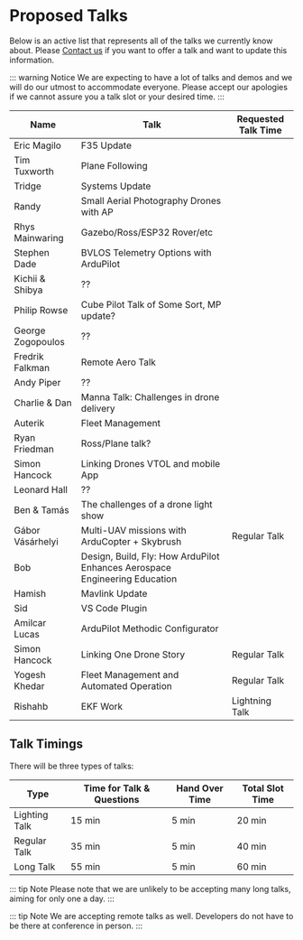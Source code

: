 # Proposed Talks

Below is an active list that represents all of the talks we currently know about.  Please [Contact us](/help_and_contact) if you want to offer a talk and want to update this information.

::: warning Notice
We are expecting to have a lot of talks and demos and we will do our utmost to accommodate everyone.  Please accept our apologies if we cannot assure you a talk slot or your desired time.
:::

| Name               | Talk                                             | Requested Talk Time                     |
|--------------------|--------------------------------------------------|-----------------------------------------|
| Eric Magilo        | F35 Update                                       |
| Tim Tuxworth       | Plane Following                                  |
| Tridge             | Systems Update                                   |
| Randy              | Small Aerial Photography Drones with AP          |
| Rhys Mainwaring    | Gazebo/Ross/ESP32 Rover/etc                      |
| Stephen Dade       | BVLOS Telemetry Options with ArduPilot           |
| Kichii & Shibya    | ??                                               |
| Philip Rowse       | Cube Pilot Talk of Some Sort, MP update?         |
| George Zogopoulos  | ??                                               |
| Fredrik Falkman    | Remote Aero Talk                                 |
| Andy Piper         | ??                                               |
| Charlie & Dan      | Manna Talk: Challenges in drone delivery         |
| Auterik            | Fleet Management                                 |
| Ryan Friedman      | Ross/Plane talk?                                 |
| Simon Hancock      | Linking Drones VTOL and mobile App               |
| Leonard Hall       | ??                                               |
| Ben & Tamás        | The challenges of a drone light show             |
| Gábor Vásárhelyi   | Multi-UAV missions with ArduCopter + Skybrush    |  Regular Talk |
| Bob                | Design, Build, Fly: How ArduPilot Enhances Aerospace Engineering Education|
| Hamish             | Mavlink Update
| Sid                | VS Code Plugin |
| Amilcar Lucas | ArduPilot Methodic Configurator | 
| Simon Hancock | Linking One Drone Story | Regular Talk |
| Yogesh Khedar | Fleet Management and Automated Operation | Regular Talk |
| Rishahb       | EKF Work | Lightning Talk |



## Talk Timings

There will be three types of talks:

| Type               | Time for Talk & Questions   | Hand Over Time     | Total Slot Time      |
|--------------------|-----------------------------|--------------------|----------------------|
| Lighting Talk      | 15 min                      | 5 min              | 20 min               |
| Regular Talk       | 35 min                      | 5 min              | 40 min               |
| Long Talk          | 55 min                      | 5 min              | 60 min               |

::: tip Note
Please note that we are unlikely to be accepting many long talks, aiming for only one a day.
:::

::: tip Note
We are accepting remote talks as well.  Developers do not have to be there at conference in person.
:::




